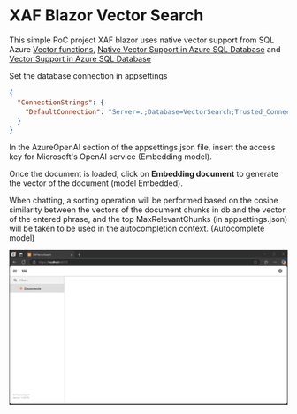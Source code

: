 # XAF Blazor Vector Search

This simple PoC project XAF blazor uses native vector support from SQL Azure [Vector functions](https://learn.microsoft.com/en-us/sql/t-sql/functions/vector-functions-transact-sql?view=azuresqldb-current), [Native Vector Support in Azure SQL Database](https://devblogs.microsoft.com/azure-sql/exciting-announcement-public-preview-of-native-vector-support-in-azure-sql-database/) and [Vector Support in Azure SQL Database](https://devblogs.microsoft.com/azure-sql/announcing-eap-native-vector-support-in-azure-sql-database/)

Set the database connection in appsettings

```json
{
  "ConnectionStrings": {
	"DefaultConnection": "Server=.;Database=VectorSearch;Trusted_Connection=True;MultipleActiveResultSets=true"
  }
}
```	

In the AzureOpenAI section of the appsettings.json file, insert the access key for Microsoft's OpenAI service (Embedding model).

Once the document is loaded, click on **Embedding document** to generate the vector of the document (model Embedded).

When chatting, a sorting operation will be performed based on the cosine similarity between the vectors of the document chunks in db and the vector of the entered phrase, and the top MaxRelevantChunks (in appsettings.json) will be taken to be used in the autocompletion context.
(Autocomplete model)


![Vector Search](Media/VectorSearch.gif)

